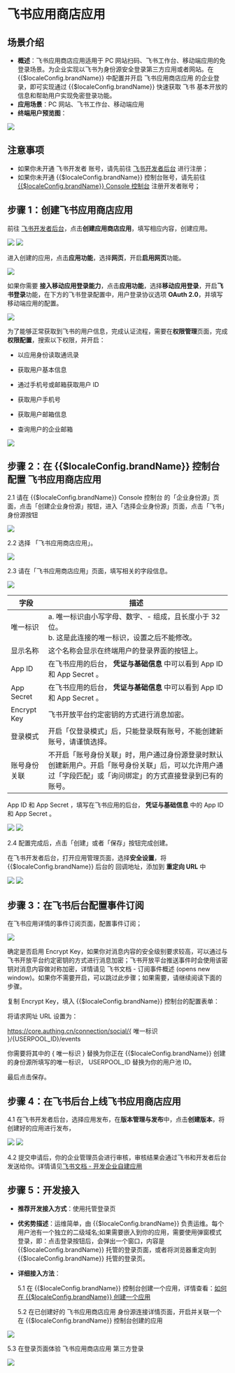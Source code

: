 # 飞书应用商店应用

<LastUpdated/>

## 场景介绍

- **概述**：飞书应用商店应用适用于 PC 网站扫码、飞书工作台、移动端应用的免登录场景。为企业实现以飞书为身份源安全登录第三方应用或者网站。在 {{$localeConfig.brandName}} 中配置并开启 飞书应用商店应用 的企业登录，即可实现通过 {{$localeConfig.brandName}} 快速获取 飞书 基本开放的信息和帮助用户实现免密登录功能。
- **应用场景**：PC 网站、飞书工作台、移动端应用
- **终端用户预览图**：

<img src="./images/00.png" >

## 注意事项

- 如果你未开通 飞书开发者 账号，请先前往 [飞书开发者后台](https://open.feishu.cn/app) 进行注册；
- 如果你未开通 {{$localeConfig.brandName}} 控制台账号，请先前往 [{{$localeConfig.brandName}} Console 控制台](https://authing.cn/) 注册开发者账号；

## 步骤 1：创建飞书应用商店应用

前往 [飞书开发者后台](https://open.feishu.cn/app)，点击**创建应用商店应用**，填写相应内容，创建应用。

<img src="./images/01.png" >

<img src="./images/02.png" >

进入创建的应用，点击**应用功能**，选择**网页**，开启**启用网页**功能。

<img src="./images/04.png" >


如果你需要 **接入移动应用登录能力**，点击**应用功能**，选择**移动应用登录**，开启**飞书登录**功能，在下方的飞书登录配置中，用户登录协议选项 **OAuth 2.0**，并填写移动端应用的配置。

<img src="./images/09.png" >

为了能够正常获取到飞书的用户信息，完成认证流程，需要在**权限管理**页面，完成**权限配置**，搜索以下权限，并开启：

- 以应用身份读取通讯录

- 获取用户基本信息

- 通过手机号或邮箱获取用户 ID

- 获取用户手机号

- 获取用户邮箱信息

- 查询用户的企业邮箱

<img src="./images/06.png" >

## 步骤 2：在 {{$localeConfig.brandName}} 控制台配置 飞书应用商店应用

2.1 请在 {{$localeConfig.brandName}} Console 控制台 的「企业身份源」页面，点击「创建企业身份源」按钮，进入「选择企业身份源」页面，点击「飞书」身份源按钮

<img src="./images/12.png" >

2.2 选择 「飞书应用商店应用」。

<img src="./images/13.png" >

2.3 请在「飞书应用商店应用」页面，填写相关的字段信息。

<img src="./images/14.png" >

| 字段         | 描述|
| ------------ | --------------- |
| 唯一标识     | a. 唯一标识由小写字母、数字、- 组成，且长度小于 32 位。<br />b. 这是此连接的唯一标识，设置之后不能修改。                                                     |
| 显示名称     | 这个名称会显示在终端用户的登录界面的按钮上。                                                                                                                 |
| App ID       | 在飞书应用的后台， **凭证与基础信息** 中可以看到 App ID 和 App Secret 。                                                                                     |
| App Secret   | 在飞书应用的后台， **凭证与基础信息** 中可以看到 App ID 和 App Secret 。                                                                                     |
| Encrypt Key   | 飞书开放平台约定密钥的方式进行消息加密。                                                                                     |
| 登录模式     | 开启「仅登录模式」后，只能登录既有账号，不能创建新账号，请谨慎选择。                                                                                         |
| 账号身份关联 | 不开启「账号身份关联」时，用户通过身份源登录时默认创建新用户。开启「账号身份关联」后，可以允许用户通过「字段匹配」或「询问绑定」的方式直接登录到已有的账号。 |

App ID 和 App Secret ，填写在飞书应用的后台， **凭证与基础信息** 中的 App ID 和 App Secret 。

<img src="./images/03.png" >

<img src="./images/14.png" >

2.4 配置完成后，点击「创建」或者「保存」按钮完成创建。

在飞书开发者后台，打开应用管理页面，选择**安全设置**，将 {{$localeConfig.brandName}} 后台的 回调地址，添加到 **重定向 URL** 中

<img src="./images/05.png" >

<img src="./images/11.png" >

## 步骤 3：在飞书后台配置事件订阅

在飞书应用详情的事件订阅页面，配置事件订阅；

<img src="./images/10.png" >

确定是否启用 Encrypt Key，如果你对消息内容的安全级别要求较高，可以通过与飞书开放平台约定密钥的方式进行消息加密；飞书开放平台推送事件时会使用该密钥对消息内容做对称加密，详情请见 飞书文档 - 订阅事件概述 (opens new window)。如果你不需要开启，可以跳过此步骤；如果需要，请继续阅读下面的步骤。

复制 Encrypt Key，填入 {{$localeConfig.brandName}} 控制台的配置表单：

将请求网址 URL 设置为：

https://core.authing.cn/connection/social/{ 唯一标识 }/{USERPOOL_ID}/events

你需要将其中的 { 唯一标识 } 替换为你正在 {{$localeConfig.brandName}} 创建的身份源所填写的唯一标识， USERPOOL_ID 替换为你的用户池 ID。

最后点击保存。

## 步骤 4：在飞书后台上线飞书应用商店应用

4.1 在飞书开发者后台，选择应用发布，在**版本管理与发布**中，点击**创建版本**，将创建好的应用进行发布，

<img src="./images/07.png" >

<img src="./images/08.png" >

4.2 提交申请后，你的企业管理员会进行审核，审核结果会通过飞书和开发者后台发送给你。详情请见[飞书文档 - 开发企业自建应用](https://open.feishu.cn/document/uQjL04CN/ukzM04SOzQjL5MDN)

## 步骤 5：开发接入

- **推荐开发接入方式**：使用托管登录页

- **优劣势描述**：运维简单，由 {{$localeConfig.brandName}} 负责运维。每个用户池有一个独立的二级域名;如果需要嵌入到你的应用，需要使用弹窗模式登录，即：点击登录按钮后，会弹出一个窗口，内容是 {{$localeConfig.brandName}} 托管的登录页面，或者将浏览器重定向到 {{$localeConfig.brandName}} 托管的登录页。

- **详细接入方法**：

  5.1 在 {{$localeConfig.brandName}} 控制台创建一个应用，详情查看：[如何在 {{$localeConfig.brandName}} 创建一个应用](/guides/app-new/create-app/create-app.md)

  5.2 在已创建好的 飞书应用商店应用 身份源连接详情页面，开启并关联一个在 {{$localeConfig.brandName}} 控制台创建的应用

<img src="./images/15.png" >

5.3 在登录页面体验 飞书应用商店应用 第三方登录

<img src="./images/16.png" >
